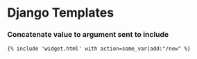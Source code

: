 # Django Templates

### Concatenate value to argument sent to include

    {% include 'widget.html' with action=some_var|add:"/new" %}
